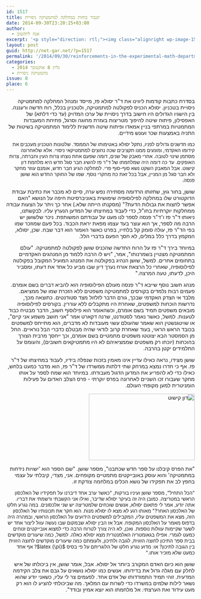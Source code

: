 ```yaml
---
id: 1517
title: תגבור כוחות במחלקה למתמטיקה ניסויית
date: 2014-09-30T23:20:25+03:00
author:
  - אנה ליזהטוב
excerpt: '<p style="direction: rtl;"><img class="alignright wp-image-1568" src="{{site.baseurl}}/assets/img/2014/09/shusan.png" alt="shusan" width="81" height="103" /> עד כה דומה היה שמלחמתו של ד"ר פז להשיג חבר סגל חדש היא מלחמת דון קישוט. אבל המאבק השקט נשא סוף-סוף פרי. למחלקה הגיע חבר חדש, אומנם עוזר מחקר ולא חבר סגל מן המניין, אבל בכל זאת כח מחקרי נוסף. שמו של החוקר החדש הוא שושן פנסה.</p>'
layout: post
guid: http://net-gar.net/?p=1517
permalink: '/2014/09/30/reinforcements-in-the-experimental-math-department/'
categories:
  - גליון 8 אוקטובר 2014
  - מתמטיקה ניסויית
issue: 8
place: 6
---
```

<p style="direction: rtl;">
  בסדרת כתבות קודמות ליווינו את ד"ר יסולא פז, מייסד ומנהל המחלקה למתמטיקה ניסויית בטכניון. יסולא הכניס לפקולטה למתמטיקה, ולטכניון בכלל, רוח חדשה ורעננה. בין הישגיו הגדולים היו חישוב בדרך ניסויית של ערכו המדויק (עד כדי דלתא) של האפסילון, פיתוח שיטה להיפוך מטריצות בעזרת מחוגה וסרגל, פתיחת המעבדות המתמטיות במרתפי בניין אמאדו ופיתוח שיטה חדשנית ללימוד המתמטיקה בשיטות של התניה באמצעות שכר ועונש מידיים.
</p>

<p style="direction: rtl;">
  <span style="font-size: 13px;">כמו חדשנים גדולים לפניו, נתקל יסולא באטימותו של הממסד. שלטונות הטכניון מעכבים את קידומו האקדמי, ומונעים ממנו תקציבים שכה נחוצים למתמטיקאי ניסויי. אלא שלאחרונה מסתמן שינוי לטובה. אחרי מאבק של שנים, דומה שפעם אחת נוצחו צרות העין וחברתה, צרות האופקים. עד כה דומה היה שמלחמתו של ד"ר פז להשיג חבר סגל חדש היא מלחמת דון קישוט. אבל המאבק השקט נשא סוף-סוף פרי. למחלקה הגיע חבר חדש, אומנם עוזר מחקר ולא חבר סגל מן המניין, אבל בכל זאת כח מחקרי נוסף. שמו של החוקר החדש הוא שושן פנסה. </span>
</p>

<p style="direction: rtl;">
  שושן, בחור גוץ, שחזותו הרדומה מסתירה נפש ערה, סיים לא מכבר את כתיבת עבודת הדוקטורט שלו במחלקה לפילוסופיה שימושית באוניברסיטת חיפה על הנושא "האם אפשר לחצות את גבולות הדעת?" (מסקנתו הייתה שלא.) אחר כך ויתר על הצעות עבודה ממחלקות יוקרתיות בחו"ל, כדי לעבוד במחיצתו של המדען הנערץ עליו. לבקשתנו, ניאותו ד"ר פז ו־ד"ר פנסה לספר לנו מעט על עבודתם המשותפת. ניכר שלשושן יש הרבה מה לספר, אך הוא עוצר בעד עצמו מפאת יראת הכבוד. בכל פעם שמוזכר שמו בפי הד"ר פז, עולה סומק קל בלחייו, בפרט כאשר האמור הוא דבר שבח. שכן, יסולא, המקמץ בדרך כלל במלים, לא חסך הפעם בדברי הלל.
</p>

<p style="direction: rtl;">
  במיוחד בירך ד"ר פז על הרוח החדשה שהכניס שושן לפקולטה למתמטיקה. "עולם המתמטיקה מצטיין בשמרנותו", אמר, "ויש לו הרבה ללמוד מן המנהגים האקדמיים בתחומים אחרים. למשל, שושן הנהיג בפקולטה את המנהג המועיל המקובל בפקולטה לפילוסופיה, שאחרי כל הרצאת אורח נערך דיון שבו מביע כל אחד את דעתו, ומסביר היכן, לדעתו, טעה המרצה."
</p>

<p style="direction: rtl;">
  מנהג חשוב נוסף שייבא ד"ר פנסה מעולם הפילוסופיה הוא להביא דברים בשם אומרם. פעמים רבות נלמדים בקורסים למתמטיקה משפטים ללא הזכרת שמו של ממציאם. מלבד אי הצדק האקדמי שבכך, גורם הדבר לזלזול מצד סטודנטים. כתוצאה מכך, נדרשות הוכחות למשפטים, שאחרת היו מתקבלים ללא עוררין. בקורסים לפילוסופיה מובאים משפטים תמיד בשם אומרם, וכשהאומר הוא פילוסוף חשוב, הדבר מבטיח כבוד לטענות. למשל, כאשר נאמר לסטודנט, שרנה דקארט אמר "אני חושב משמע אני קיים", או שויטגנשטין הוא שאמר שהעולם עשוי מעובדות לא מדברים, הוא מתייחס למשפטים בכובד הראש הראוי, בעוד שאחרת קרוב לודאי שהיה מבטלם כדברי הבל נוראיים. החל מן הסמסטר הבא יצוטטו משפטים מתמטיים בשם אומרם, וכך ייחסך מרבית הצורך בהוכחות (יוכחו רק משפטים שממציאיהם לא היו מתמטיקאים חשובים), והעומס על התלמידים יקטן בהרבה.
</p>

<p style="direction: rtl;">
  שושן מצידו, נראה כאילו עדיין אינו מאמין בזכות שנפלה בידיו, לעבוד במחיצתו של ד"ר פז. אף כי חדרו נמצא במרחק שתי דלתות ממשרדו של ד"ר פז, הוא מדבר כמעט בלחש, כאילו כדי לא להפריע את המדען הדגול מעבודתו. במיוחד הוא שמח לספר על אותו מחקר שעבורו זכו השניים לאחרונה בפרס יוקרתי - פרס הצלב האדום על פעילות הומניטרית למען מקופחי העולם.
</p>

<p style="direction: rtl;">
  <img class="aligncenter size-full wp-image-1522" src="{{site.baseurl}}/assets/img/2014/09/don-quixote.jpg" alt="דון קישוט" width="283" height="178" />
</p>

<p style="direction: rtl;">
  "את הפרס קיבלנו על ספר חדש שכתבנו", מספר שושן. "שם הספר הוא 'ישויות נידחות במתמטיקה' והוא עוסק באובייקטים מתמטיים מקופחים. אני, מצדי, קיבלתי על עצמי בחפץ לב את תפקידו של נושא הכלים במלחמה צודקת זו.
</p>

<p style="direction: rtl;">
  <span style="font-size: 13px;">"הכל התחיל", מספר שושן ועיניו בורקות, "כאשר ערב אחד דיברנו על תפקידיו של האלכסון הראשי במטריצה. כמובן היה זה בעיקר יסולא שדיבר, ואילו אני הקשבתי ורשמתי את דבריו. אתה יודע, אמר לי פתאום יסולא, אנשים שוכחים שלמטריצה יש שני אלכסונים. במה נגרע חלקו של האלכסון האחר?" מאותו רגע לא מצא לו יסולא מנוח. הוא חקר את תכונותיו של האלכסון הזה, מצא את המשפטים עליו, המקבילים למשפטים הידועים על האלכסון הראשי, ובמהרה היה בדפוס מאמר על האלכסון המקופח. אבל אז הבין יסולא שבמקום שבו נעשה עוול ליצור אחד יש לשער שקיימות עוולות נוספות. ואכן, לא היה צורך לטרוח הרבה כדי למצוא אובייקטים זנוחים כמעט לגמרי. אפילו בגאומטריה האלמנטרית מצא יסולא כאלה. למשל, כמה שיעורים מוקדשים בבית ספר התיכון לחוצה הזווית, לגובה ולתיכון, ולעומתם כמה שיעורים מוקדשים לחוצה הזווית בין הגובה לתיכון? או: מדוע נגרע חלקו של הלוגריתם על פי בסיס $latex {\pi}$? אף אחד כמעט שלא מזכיר אותו." </span>
</p>

<p style="direction: rtl;">
  שושן הוא כיום האדם המקורב ביותר אל יסולא. אבל, אומר שושן, אין ביכולתו של איש לחלק עם מגלה גדול את בדידותו. אנשים כמו יסולא נושאים על גבם את צלב הקידמה המדעית. זוהי תמיד התמודדותו של אדם אחד. לפעמים צר לי עליו, כשאני יודע שהוא נשאר לילות שלמים במשרדו כדי לשרות עם המלאך. מה שביכולתי להציע לו הוא רק מעט עידוד ואת הערצתי. אל מלחמתו הוא יוצא אמיץ ובודד".
</p>